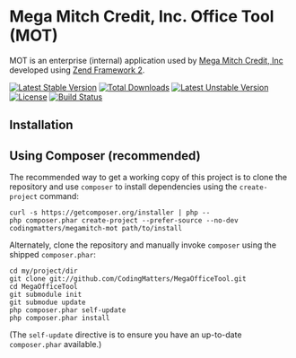 Mega Mitch Credit, Inc. Office Tool (MOT)
==============

MOT is an enterprise (internal) application used by [Mega Mitch Credit, Inc](http://www.megamitch.com) developed using [Zend Framework 2](http://framework.zend.com/).

[![Latest Stable Version](https://poser.pugx.org/megamitch/megamitch-office-tool/v/stable.svg)](https://packagist.org/packages/megamitch/megamitch-office-tool) [![Total Downloads](https://poser.pugx.org/megamitch/megamitch-office-tool/downloads.svg)](https://packagist.org/packages/megamitch/megamitch-office-tool) [![Latest Unstable Version](https://poser.pugx.org/megamitch/megamitch-office-tool/v/unstable.svg)](https://packagist.org/packages/megamitch/megamitch-office-tool) [![License](https://poser.pugx.org/megamitch/megamitch-office-tool/license.svg)](https://packagist.org/packages/megamitch/megamitch-office-tool) [![Build Status](https://travis-ci.org/megamitch/MegaOfficeTool.svg)](https://travis-ci.org/megamitch/MegaOfficeTool)

Installation
------------

Using Composer (recommended)
----------------------------
The recommended way to get a working copy of this project is to clone the repository
and use `composer` to install dependencies using the `create-project` command:

    curl -s https://getcomposer.org/installer | php --
    php composer.phar create-project --prefer-source --no-dev codingmatters/megamitch-mot path/to/install

Alternately, clone the repository and manually invoke `composer` using the shipped
`composer.phar`:

    cd my/project/dir
    git clone git://github.com/CodingMatters/MegaOfficeTool.git
    cd MegaOfficeTool
    git submodule init
    git submodue update
    php composer.phar self-update
    php composer.phar install

(The `self-update` directive is to ensure you have an up-to-date `composer.phar`
available.)
